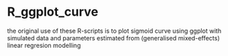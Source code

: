 # R_ggplot_curve

the original use of these R-scripts is to plot sigmoid curve using ggplot with simulated data and parameters estimated from (generalised mixed-effects) linear regresion modelling
